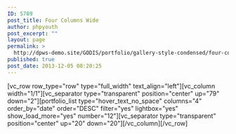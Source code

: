 ```yaml
---
ID: 5789
post_title: Four Columns Wide
author: phpyouth
post_excerpt: ""
layout: page
permalink: >
  http://dpws-demo.site/GODIS/portfolio/gallery-style-condensed/four-columns-wide
published: true
post_date: 2013-12-05 08:20:25
---
```

[vc_row row_type="row" type="full_width" text_align="left"][vc_column width="1/1"][vc_separator type="transparent" position="center" up="79" down="2"][portfolio_list type="hover_text_no_space" columns="4" order_by="date" order="DESC" filter="yes" lightbox="yes" show_load_more="yes" number="12"][vc_separator type="transparent" position="center" up="20" down="20"][/vc_column][/vc_row]
